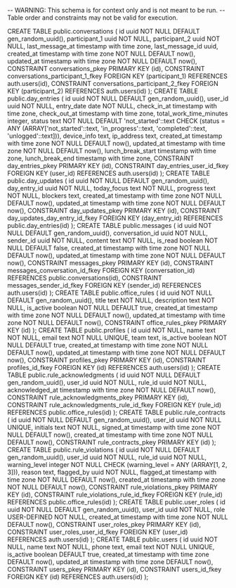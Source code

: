 -- WARNING: This schema is for context only and is not meant to be run.
-- Table order and constraints may not be valid for execution.

CREATE TABLE public.conversations (
  id uuid NOT NULL DEFAULT gen_random_uuid(),
  participant_1 uuid NOT NULL,
  participant_2 uuid NOT NULL,
  last_message_at timestamp with time zone,
  last_message_id uuid,
  created_at timestamp with time zone NOT NULL DEFAULT now(),
  updated_at timestamp with time zone NOT NULL DEFAULT now(),
  CONSTRAINT conversations_pkey PRIMARY KEY (id),
  CONSTRAINT conversations_participant_1_fkey FOREIGN KEY (participant_1) REFERENCES auth.users(id),
  CONSTRAINT conversations_participant_2_fkey FOREIGN KEY (participant_2) REFERENCES auth.users(id)
);
CREATE TABLE public.day_entries (
  id uuid NOT NULL DEFAULT gen_random_uuid(),
  user_id uuid NOT NULL,
  entry_date date NOT NULL,
  check_in_at timestamp with time zone,
  check_out_at timestamp with time zone,
  total_work_time_minutes integer,
  status text NOT NULL DEFAULT 'not_started'::text CHECK (status = ANY (ARRAY['not_started'::text, 'in_progress'::text, 'completed'::text, 'unlogged'::text])),
  device_info text,
  ip_address text,
  created_at timestamp with time zone NOT NULL DEFAULT now(),
  updated_at timestamp with time zone NOT NULL DEFAULT now(),
  lunch_break_start timestamp with time zone,
  lunch_break_end timestamp with time zone,
  CONSTRAINT day_entries_pkey PRIMARY KEY (id),
  CONSTRAINT day_entries_user_id_fkey FOREIGN KEY (user_id) REFERENCES auth.users(id)
);
CREATE TABLE public.day_updates (
  id uuid NOT NULL DEFAULT gen_random_uuid(),
  day_entry_id uuid NOT NULL,
  today_focus text NOT NULL,
  progress text NOT NULL,
  blockers text,
  created_at timestamp with time zone NOT NULL DEFAULT now(),
  updated_at timestamp with time zone NOT NULL DEFAULT now(),
  CONSTRAINT day_updates_pkey PRIMARY KEY (id),
  CONSTRAINT day_updates_day_entry_id_fkey FOREIGN KEY (day_entry_id) REFERENCES public.day_entries(id)
);
CREATE TABLE public.messages (
  id uuid NOT NULL DEFAULT gen_random_uuid(),
  conversation_id uuid NOT NULL,
  sender_id uuid NOT NULL,
  content text NOT NULL,
  is_read boolean NOT NULL DEFAULT false,
  created_at timestamp with time zone NOT NULL DEFAULT now(),
  updated_at timestamp with time zone NOT NULL DEFAULT now(),
  CONSTRAINT messages_pkey PRIMARY KEY (id),
  CONSTRAINT messages_conversation_id_fkey FOREIGN KEY (conversation_id) REFERENCES public.conversations(id),
  CONSTRAINT messages_sender_id_fkey FOREIGN KEY (sender_id) REFERENCES auth.users(id)
);
CREATE TABLE public.office_rules (
  id uuid NOT NULL DEFAULT gen_random_uuid(),
  title text NOT NULL,
  description text NOT NULL,
  is_active boolean NOT NULL DEFAULT true,
  created_at timestamp with time zone NOT NULL DEFAULT now(),
  updated_at timestamp with time zone NOT NULL DEFAULT now(),
  CONSTRAINT office_rules_pkey PRIMARY KEY (id)
);
CREATE TABLE public.profiles (
  id uuid NOT NULL,
  name text NOT NULL,
  email text NOT NULL UNIQUE,
  team text,
  is_active boolean NOT NULL DEFAULT true,
  created_at timestamp with time zone NOT NULL DEFAULT now(),
  updated_at timestamp with time zone NOT NULL DEFAULT now(),
  CONSTRAINT profiles_pkey PRIMARY KEY (id),
  CONSTRAINT profiles_id_fkey FOREIGN KEY (id) REFERENCES auth.users(id)
);
CREATE TABLE public.rule_acknowledgments (
  id uuid NOT NULL DEFAULT gen_random_uuid(),
  user_id uuid NOT NULL,
  rule_id uuid NOT NULL,
  acknowledged_at timestamp with time zone NOT NULL DEFAULT now(),
  CONSTRAINT rule_acknowledgments_pkey PRIMARY KEY (id),
  CONSTRAINT rule_acknowledgments_rule_id_fkey FOREIGN KEY (rule_id) REFERENCES public.office_rules(id)
);
CREATE TABLE public.rule_contracts (
  id uuid NOT NULL DEFAULT gen_random_uuid(),
  user_id uuid NOT NULL UNIQUE,
  initials text NOT NULL,
  signed_at timestamp with time zone NOT NULL DEFAULT now(),
  created_at timestamp with time zone NOT NULL DEFAULT now(),
  CONSTRAINT rule_contracts_pkey PRIMARY KEY (id)
);
CREATE TABLE public.rule_violations (
  id uuid NOT NULL DEFAULT gen_random_uuid(),
  user_id uuid NOT NULL,
  rule_id uuid NOT NULL,
  warning_level integer NOT NULL CHECK (warning_level = ANY (ARRAY[1, 2, 3])),
  reason text,
  flagged_by uuid NOT NULL,
  flagged_at timestamp with time zone NOT NULL DEFAULT now(),
  created_at timestamp with time zone NOT NULL DEFAULT now(),
  CONSTRAINT rule_violations_pkey PRIMARY KEY (id),
  CONSTRAINT rule_violations_rule_id_fkey FOREIGN KEY (rule_id) REFERENCES public.office_rules(id)
);
CREATE TABLE public.user_roles (
  id uuid NOT NULL DEFAULT gen_random_uuid(),
  user_id uuid NOT NULL,
  role USER-DEFINED NOT NULL,
  created_at timestamp with time zone NOT NULL DEFAULT now(),
  CONSTRAINT user_roles_pkey PRIMARY KEY (id),
  CONSTRAINT user_roles_user_id_fkey FOREIGN KEY (user_id) REFERENCES auth.users(id)
);
CREATE TABLE public.users (
  id uuid NOT NULL,
  name text NOT NULL,
  phone text,
  email text NOT NULL UNIQUE,
  is_active boolean DEFAULT true,
  created_at timestamp with time zone DEFAULT now(),
  updated_at timestamp with time zone DEFAULT now(),
  CONSTRAINT users_pkey PRIMARY KEY (id),
  CONSTRAINT users_id_fkey FOREIGN KEY (id) REFERENCES auth.users(id)
);